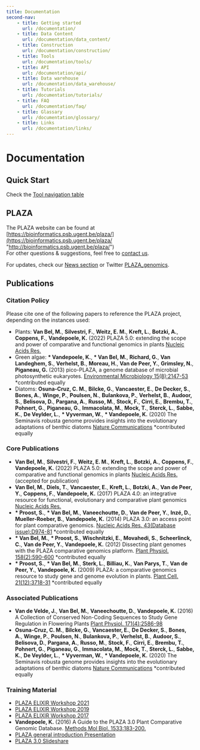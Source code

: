 ```yaml
---
title: Documentation
second-nav:
    - title: Getting started
      url: /documentation/
    - title: Data Content
      url: /documentation/data_content/
    - title: Construction
      url: /documentation/construction/
    - title: Tools
      url: /documentation/tools/
    - title: API
      url: /documentation/api/
    - title: Data warehouse
      url: /documentation/data_warehouse/
    - title: Tutorials
      url: /documentation/tutorials/
    - title: FAQ
      url: /documentation/faq/
    - title: Glassary
      url: /documentation/glossary/
    - title: Links
      url: /documentation/links/
---
```




Documentation
=============

Quick Start
-----------

Check the [Tool navigation table](/plaza/documentation/intro_tutorial#navigation_table_tools)

PLAZA
-----

The PLAZA website can be found at [https://bioinformatics.psb.ugent.be/plaza/](https://bioinformatics.psb.ugent.be/plaza/ "http://bioinformatics.psb.ugent.be/plaza/")  
For other questions & suggestions, feel free to [contact us](http://bioinformatics.psb.ugent.be/plaza/pages/credits "http://bioinformatics.psb.ugent.be/plaza/pages/credits").  

For updates, check our [News section](http://bioinformatics.psb.ugent.be/plaza/news/index "http://bioinformatics.psb.ugent.be/plaza/news/index") or Twitter [PLAZA\_genomics](http://twitter.com/plaza_genomics "http://twitter.com/plaza_genomics").

Publications
------------

### Citation Policy

Please cite one of the following papers to reference the PLAZA project, depending on the instances used:

*   Plants: **Van Bel, M.**, **Silvestri, F.**, **Weitz, E. M.**, **Kreft, L.**, **Botzki, A.**, **Coppens, F.**, **Vandepoele, K.** (2022) PLAZA 5.0: extending the scope and power of comparative and functional genomics in plants [Nucleic Acids Res.](https://doi.org/10.1093/nar/gkab1024)
*   Green algae: **\* Vandepoele, K.**, **\* Van Bel, M.**, **Richard, G.**, **Van Landeghem, S.**, **Verhelst, B.**, **Moreau, H.**, **Van de Peer, Y.**, **Grimsley, N.**, **Piganeau, G.** (2013) pico-PLAZA, a genome database of microbial photosynthetic eukaryotes. [Environmental Microbiology 15(8):2147-53](http://onlinelibrary.wiley.com/doi/10.1111/1462-2920.12174/abstract) \*contributed equally
*   Diatoms: **Osuna-Cruz, C. M.**, **Bilcke, G.**, **Vancaester, E.**, **De Decker, S.**, **Bones, A.**, **Winge, P.**, **Poulsen, N.**, **Bulankova, P.**, **Verhelst, B.**, **Audoor, S.**, **Belisova, D.**, **Pargana, A.**, **Russo, M.**, **Stock, F.**, **Cirri, E.**, **Brembu, T.**, **Pohnert, G.**, **Piganeau, G.**, **Immacolata, M.**, **Mock, T.**, **Sterck, L.**, **Sabbe, K.**, **De Veylder, L.**, **\* Vyverman, W.**, **\* Vandepoele, K.** (2020) The Seminavis robusta genome provides insights into the evolutionary adaptations of benthic diatoms [Nature Communications](https://doi.org/10.1038/s41467-020-17191-8) \*contributed equally

### Core Publications

*   **Van Bel, M.**, **Silvestri, F.**, **Weitz, E. M.**, **Kreft, L.**, **Botzki, A.**, **Coppens, F.**, **Vandepoele, K.** (2022) PLAZA 5.0: extending the scope and power of comparative and functional genomics in plants [Nucleic Acids Res.](#) (accepted for publication)
*   **Van Bel, M.**, **Diels, T.**, **Vancaester, E.**, **Kreft, L.**, **Botzki, A.**, **Van de Peer, Y.**, **Coppens, F.**, **Vandepoele, K.** (2017) PLAZA 4.0: an integrative resource for functional, evolutionary and comparative plant genomics [Nucleic Acids Res.](https://doi.org/10.1093/nar/gkx1002)
*   **\* Proost, S.**, **\* Van Bel, M.**, **Vaneechoutte, D.**, **Van de Peer, Y.**, **Inzé, D.**, **Mueller-Roeber, B.**, **Vandepoele, K.** (2014) PLAZA 3.0: an access point for plant comparative genomics. [Nucleic Acids Res. 43(Database issue):D974-81](https://www.ncbi.nlm.nih.gov/pmc/articles/PMC4384038/) \*contributed equally
*   **\* Van Bel, M.**, **\* Proost, S.**, **Wischnitzki, E.**, **Movahedi, S.**, **Scheerlinck, C.**, **Van de Peer, Y.**, **Vandepoele, K.** (2012) Dissecting plant genomes with the PLAZA comparative genomics platform. [Plant Physiol. 158(2):590-600](http://www.plantphysiol.org/content/158/2/590.long) \*contributed equally
*   **\* Proost, S.**, **\* Van Bel, M.**, **Sterk, L.**, **Billiau, K.**, **Van Parys, T.**, **Van de Peer, Y.**, **Vandepoele, K.** (2009) PLAZA: a comparative genomics resource to study gene and genome evolution in plants. [Plant Cell. 21(12):3718-31](http://www.plantcell.org/content/21/12/3718.long) \*contributed equally

### Associated Publications

*   **Van de Velde, J.**, **Van Bel, M.**, **Vaneechoutte, D.**, **Vandepoele, K.** (2016) A Collection of Conserved Non-Coding Sequences to Study Gene Regulation in Flowering Plants [Plant Physiol. 171(4):2586-98](http://www.plantphysiol.org/content/171/4/2586.long)
*   **Osuna-Cruz, C. M.**, **Bilcke, G.**, **Vancaester, E.**, **De Decker, S.**, **Bones, A.**, **Winge, P.**, **Poulsen, N.**, **Bulankova, P.**, **Verhelst, B.**, **Audoor, S.**, **Belisova, D.**, **Pargana, A.**, **Russo, M.**, **Stock, F.**, **Cirri, E.**, **Brembu, T.**, **Pohnert, G.**, **Piganeau, G.**, **Immacolata, M.**, **Mock, T.**, **Sterck, L.**, **Sabbe, K.**, **De Veylder, L.**, **\* Vyverman, W.**, **\* Vandepoele, K.** (2020) The Seminavis robusta genome provides insights into the evolutionary adaptations of benthic diatoms [Nature Communications](https://doi.org/10.1038/s41467-020-17191-8) \*contributed equally

### Training Material

*   [PLAZA ELIXIR Workshop 2021](https://ftp.psb.ugent.be/pub/plaza/workshop/ELIXIR/2021/)
*   [PLAZA ELIXIR Workshop 2019](https://ftp.psb.ugent.be/pub/plaza/workshop/ELIXIR/2019/)
*   [PLAZA ELIXIR Workshop 2017](https://ftp.psb.ugent.be/pub/plaza/workshop/ELIXIR/2017/)
*   **Vandepoele, K.** (2016) A Guide to the PLAZA 3.0 Plant Comparative Genomic Database. [Methods Mol Biol. 1533:183-200.](http://link.springer.com/protocol/10.1007%2F978-1-4939-6658-5_10)
*   [PLAZA general introduction Presentation](https://www.psb.ugent.be/elixir-2017/video/34-klaas-vandepoele)
*   [PLAZA 3.0 Slideshare](https://www.slideshare.net/klaasvandepoele/plaza30-vandepoele-psb2014)
